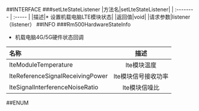 ##INTERFACE
###setLteStateListener
|方法名|setLteStateListener|
| :--------  | :-----  |
|描述|* 设置机载电脑LTE模块状态|
|返回值|void|
|请求参数|listener（listener）
##INFO
###Rm500HardwareStateInfo
 * 机载电脑4G/5G硬件状态回调

|名称|描述|
| :--------  | :----:  |
|lteModuleTemperature|lte模块温度|
|lteReferenceSignalReceivingPower|lte模块信号接收功率|
|lteSignalInterferenceNoiseRatio|lte模块信噪比|
##ENUM
